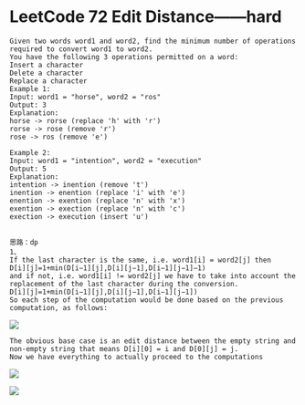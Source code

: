 # LeetCode 72 Edit Distance——hard

```
Given two words word1 and word2, find the minimum number of operations required to convert word1 to word2.
You have the following 3 operations permitted on a word:
Insert a character
Delete a character
Replace a character
Example 1:
Input: word1 = "horse", word2 = "ros"
Output: 3
Explanation: 
horse -> rorse (replace 'h' with 'r')
rorse -> rose (remove 'r')
rose -> ros (remove 'e')

Example 2:
Input: word1 = "intention", word2 = "execution"
Output: 5
Explanation: 
intention -> inention (remove 't')
inention -> enention (replace 'i' with 'e')
enention -> exention (replace 'n' with 'x')
exention -> exection (replace 'n' with 'c')
exection -> execution (insert 'u')


思路：dp
1、
If the last character is the same, i.e. word1[i] = word2[j] then
D[i][j]=1+min(D[i−1][j],D[i][j−1],D[i−1][j−1]−1)
and if not, i.e. word1[i] != word2[j] we have to take into account the replacement of the last character during the conversion.
D[i][j]=1+min(D[i−1][j],D[i][j−1],D[i−1][j−1])
So each step of the computation would be done based on the previous computation, as follows:
```
![](https://github.com/only-you/interview/blob/master/picture/72-1.png)

```
The obvious base case is an edit distance between the empty string and non-empty string that means D[i][0] = i and D[0][j] = j.
Now we have everything to actually proceed to the computations
```

![](https://github.com/only-you/interview/blob/master/picture/72-2.png)


![](https://github.com/only-you/interview/blob/master/picture/72-3.png)
